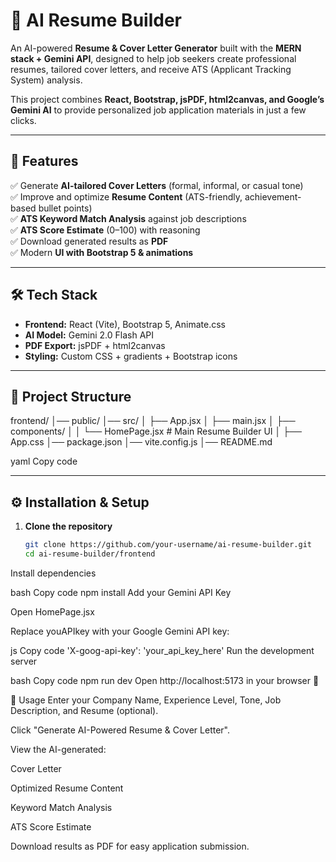 # 📝 AI Resume Builder  

An AI-powered **Resume & Cover Letter Generator** built with the **MERN stack + Gemini API**, designed to help job seekers create professional resumes, tailored cover letters, and receive ATS (Applicant Tracking System) analysis.  

This project combines **React, Bootstrap, jsPDF, html2canvas, and Google’s Gemini AI** to provide personalized job application materials in just a few clicks.  

---

## 🚀 Features  

✅ Generate **AI-tailored Cover Letters** (formal, informal, or casual tone)  
✅ Improve and optimize **Resume Content** (ATS-friendly, achievement-based bullet points)  
✅ **ATS Keyword Match Analysis** against job descriptions  
✅ **ATS Score Estimate** (0–100) with reasoning  
✅ Download generated results as **PDF**  
✅ Modern **UI with Bootstrap 5 & animations**  

---

## 🛠️ Tech Stack  

- **Frontend:** React (Vite), Bootstrap 5, Animate.css  
- **AI Model:** Gemini 2.0 Flash API  
- **PDF Export:** jsPDF + html2canvas  
- **Styling:** Custom CSS + gradients + Bootstrap icons  

---

## 📂 Project Structure  

frontend/
│── public/
│── src/
│ ├── App.jsx
│ ├── main.jsx
│ ├── components/
│ │ └── HomePage.jsx # Main Resume Builder UI
│ ├── App.css
│── package.json
│── vite.config.js
│── README.md

yaml
Copy code

---

## ⚙️ Installation & Setup  

1. **Clone the repository**  
   ```bash
   git clone https://github.com/your-username/ai-resume-builder.git
   cd ai-resume-builder/frontend
Install dependencies

bash
Copy code
npm install
Add your Gemini API Key

Open HomePage.jsx

Replace youAPIkey with your Google Gemini API key:

js
Copy code
'X-goog-api-key': 'your_api_key_here'
Run the development server

bash
Copy code
npm run dev
Open http://localhost:5173 in your browser 🚀

📖 Usage
Enter your Company Name, Experience Level, Tone, Job Description, and Resume (optional).

Click "Generate AI-Powered Resume & Cover Letter".

View the AI-generated:

Cover Letter

Optimized Resume Content

Keyword Match Analysis

ATS Score Estimate

Download results as PDF for easy application submission.

